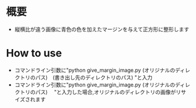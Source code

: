 # 概要

- 縦横比が違う画像に青色の色を加えたマージンを与えて正方形に整形します

# How to use

- コマンドライン引数に"python give_margin_image.py (オリジナルのディレクトリのパス)　(書き出し先のディレクトリのパス) "と入力
- コマンドライン引数に"python give_margin_image.py (オリジナルのディレクトリのパス)　 "と入力した場合,オリジナルのディレクトリの画像がリサイズされます

